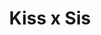 --- 
title: "Kiss x Sis"
publishdate: "2018-12-16T16:48:46+02:00"
src: "https://365manga.net/manga/kiss-x-sis"
image: "https://data.365manga.net/images/thumbnails/32805-kiss-x-sis.jpg"
description: " Kiss x Sis manga summary: Keita Suminoe has two older (not blood-related) twin step-sisters who love him in a lustful way and have no problems expressing it. They even like to compete about it; much to the laughter of his friends (which he usually endures without problems). One day they come to his school to give him his lunch, resulting in him getting angry due to the atmosphere. To counteract…"
---